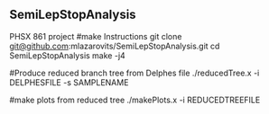 ## SemiLepStopAnalysis
PHSX 861 project
#make Instructions
git clone git@github.com:mlazarovits/SemiLepStopAnalysis.git
cd SemiLepStopAnalysis
make -j4

#Produce reduced branch tree from Delphes file
./reducedTree.x -i DELPHESFILE -s SAMPLENAME

#make plots from reduced tree
./makePlots.x -i REDUCEDTREEFILE
